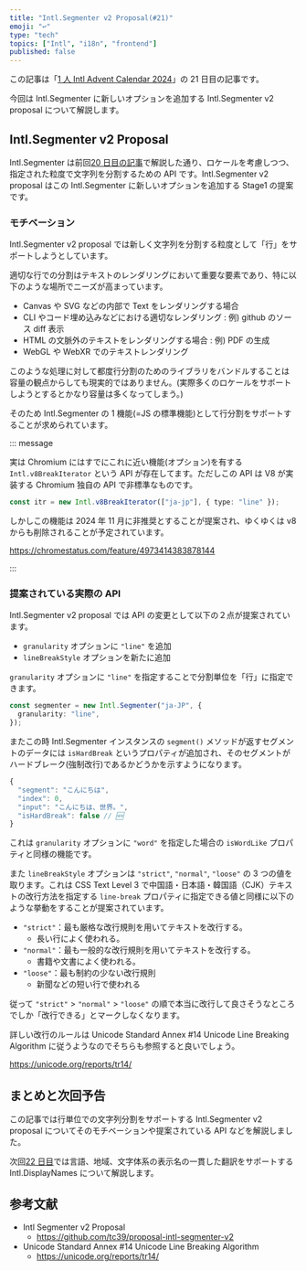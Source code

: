 ```yaml
---
title: "Intl.Segmenter v2 Proposal(#21)"
emoji: "↩️"
type: "tech"
topics: ["Intl", "i18n", "frontend"]
published: false
---
```


この記事は「[1 人 Intl Advent Calendar 2024](https://adventar.org/calendars/10555)」の 21 日目の記事です。

今回は Intl.Segmenter に新しいオプションを追加する Intl.Segmenter v2 proposal について解説します。

## Intl.Segmenter v2 Proposal

Intl.Segmenter は前回[20 日目の記事](https://zenn.dev/sajikix/articles/intl-advent-calendar-24-20)で解説した通り、ロケールを考慮しつつ、指定された粒度で文字列を分割するための API です。Intl.Segmenter v2 proposal はこの Intl.Segmenter に新しいオプションを追加する Stage1 の提案です。

### モチベーション

Intl.Segmenter v2 proposal では新しく文字列を分割する粒度として「行」をサポートしようとしています。

適切な行での分割はテキストのレンダリングにおいて重要な要素であり、特に以下のような場所でニーズが高まっています。

- Canvas や SVG などの内部で Text をレンダリングする場合
- CLI やコード埋め込みなどにおける適切なレンダリング : 例) github のソース diff 表示
- HTML の文脈外のテキストをレンダリングする場合 : 例) PDF の生成
- WebGL や WebXR でのテキストレンダリング

このような処理に対して都度行分割のためのライブラリをバンドルすることは容量の観点からしても現実的ではありません。(実際多くのロケールをサポートしようとするとかなり容量は多くなってしまう。)

そのため Intl.Segmenter の 1 機能(=JS の標準機能)として行分割をサポートすることが求められています。

::: message

実は Chromium にはすでにこれに近い機能(オプション)を有する `Intl.v8BreakIterator` という API が存在してます。ただしこの API は V8 が実装する Chromium 独自の API で非標準なものです。

```ts
const itr = new Intl.v8BreakIterator(["ja-jp"], { type: "line" });
```

しかしこの機能は 2024 年 11 月に非推奨とすることが提案され、ゆくゆくは v8 からも削除されることが予定されています。

https://chromestatus.com/feature/4973414383878144

:::

### 提案されている実際の API

Intl.Segmenter v2 proposal では API の変更として以下の２点が提案されています。

- `granularity` オプションに `"line"` を追加
- `lineBreakStyle` オプションを新たに追加

`granularity` オプションに `"line"` を指定することで分割単位を「行」に指定できます。

```ts
const segmenter = new Intl.Segmenter("ja-JP", {
  granularity: "line",
});
```

またこの時 Intl.Segmenter インスタンスの `segment()` メソッドが返すセグメントのデータには `isHardBreak` というプロパティが追加され、そのセグメントがハードブレーク(強制改行)であるかどうかを示すようになります。

```ts
{
  "segment": "こんにちは",
  "index": 0,
  "input": "こんにちは、世界。",
  "isHardBreak": false // 🆕
}
```

これは `granularity` オプションに `"word"` を指定した場合の `isWordLike` プロパティと同様の機能です。

また `lineBreakStyle` オプションは `"strict"`, `"normal"`, `"loose"` の 3 つの値を取ります。これは CSS Text Level 3 で中国語・日本語・韓国語（CJK）テキストの改行方法を指定する `line-break` プロパティに指定できる値と同様に以下のような挙動をすることが提案されています。

- `"strict"`：最も厳格な改行規則を用いてテキストを改行する。
  - 長い行によく使われる。
- `"normal"`：最も一般的な改行規則を用いてテキストを改行する。
  - 書籍や文書によく使われる。
- `"loose"`：最も制約の少ない改行規則
  - 新聞などの短い行で使われる

従って `"strict"` > `"normal"` > `"loose"` の順で本当に改行して良さそうなところでしか「改行できる」とマークしなくなります。

詳しい改行のルールは Unicode Standard Annex #14 Unicode Line Breaking Algorithm に従うようなのでそちらも参照すると良いでしょう。

https://unicode.org/reports/tr14/

## まとめと次回予告

この記事では行単位での文字列分割をサポートする Intl.Segmenter v2 proposal についてそのモチベーションや提案されている API などを解説しました。

次回[22 日目](https://zenn.dev/sajikix/articles/intl-advent-calendar-24-22)では言語、地域、文字体系の表示名の一貫した翻訳をサポートする Intl.DisplayNames について解説します。

## 参考文献

- Intl Segmenter v2 Proposal
  - https://github.com/tc39/proposal-intl-segmenter-v2
- Unicode Standard Annex #14 Unicode Line Breaking Algorithm
  - https://unicode.org/reports/tr14/

